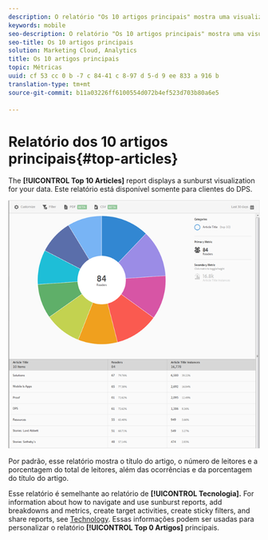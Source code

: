 ```yaml
---
description: O relatório "Os 10 artigos principais" mostra uma visualização em forma de raio de sol dos dados existentes. Este relatório está disponível somente para clientes da Digital Publishing Suites (DPS).
keywords: mobile
seo-description: O relatório "Os 10 artigos principais" mostra uma visualização em forma de raio de sol dos dados existentes. Este relatório está disponível somente para clientes da Digital Publishing Suites (DPS).
seo-title: Os 10 artigos principais
solution: Marketing Cloud, Analytics
title: Os 10 artigos principais
topic: Métricas
uuid: cf 53 cc 0 b -7 c 84-41 c 8-97 d 5-d 9 ee 833 a 916 b
translation-type: tm+mt
source-git-commit: b11a03226ff6100554d072b4ef523d703b80a6e5

---
```



# Relatório dos 10 artigos principais{#top-articles}

The **[!UICONTROL Top 10 Articles]** report displays a sunburst visualization for your data. Este relatório está disponível somente para clientes do DPS.

![](assets/dps_top_10.png)

Por padrão, esse relatório mostra o título do artigo, o número de leitores e a porcentagem do total de leitores, além das ocorrências e da porcentagem do título do artigo.

Esse relatório é semelhante ao relatório de **[!UICONTROL Tecnologia].** For information about how to navigate and use sunburst reports, add breakdowns and metrics, create target activities, create sticky filters, and share reports, see [Technology](/help/using/usage/reports-technology.md). Essas informações podem ser usadas para personalizar o relatório **[!UICONTROL Top 0 Artigos]** principais.
